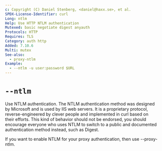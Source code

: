 ```yaml
---
c: Copyright (C) Daniel Stenberg, <daniel@haxx.se>, et al.
SPDX-License-Identifier: curl
Long: ntlm
Help: Use HTTP NTLM authentication
Mutexed: basic negotiate digest anyauth
Protocols: HTTP
Requires: TLS
Category: auth http
Added: 7.10.6
Multi: mutex
See-also:
  - proxy-ntlm
Example:
  - --ntlm -u user:password $URL
---
```


# `--ntlm`

Use NTLM authentication. The NTLM authentication method was designed by
Microsoft and is used by IIS web servers. It is a proprietary protocol,
reverse-engineered by clever people and implemented in curl based on their
efforts. This kind of behavior should not be endorsed, you should encourage
everyone who uses NTLM to switch to a public and documented authentication
method instead, such as Digest.

If you want to enable NTLM for your proxy authentication, then use
--proxy-ntlm.
